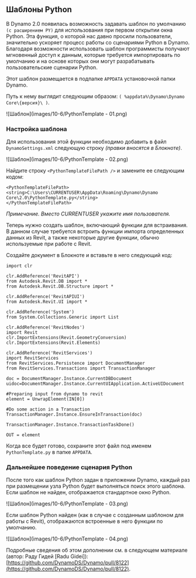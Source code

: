 

## Шаблоны Python

В Dynamo 2.0 появилась возможность задавать шаблон по умолчанию ```(с расширением PY)``` для использования при первом открытии окна Python. Эта функция, о которой нас давно просили пользователи, значительно ускоряет процесс работы со сценариями Python в Dynamo. Благодаря возможности использовать шаблон программисты получают мгновенный доступ к данным, которые требуется импортировать по умолчанию и на основе которых они могут разрабатывать пользовательские сценарии Python.

Этот шаблон размещается в подпапке ```APPDATA``` установочной папки Dynamo.

Путь к нему выглядит следующим образом: ```( %appdata%\Dynamo\Dynamo Core\{версия}\ )```.

![Шаблон](images/10-6/PythonTemplate - 01.png)

### Настройка шаблона

Для использования этой функции необходимо добавить в файл ```DynamoSettings.xml``` следующую строку *(правки вносятся в Блокноте)*.

![Шаблон](images/10-6/PythonTemplate - 02.png)

Найдите строку ```<PythonTemplateFilePath />``` и замените ее следующим кодом:

```
<PythonTemplateFilePath>
<string>C:\Users\CURRENTUSER\AppData\Roaming\Dynamo\Dynamo Core\2.0\PythonTemplate.py</string>
</PythonTemplateFilePath>
```

*Примечание. Вместо CURRENTUSER укажите имя пользователя.*

Теперь нужно создать шаблон, включающий функции для встраивания. В данном случае требуется встроить функции импорта определенных данных из Revit, а также некоторые другие функции, обычно используемые при работе с Revit.

Создайте документ в Блокноте и вставьте в него следующий код:

```
import clr

clr.AddReference('RevitAPI')
from Autodesk.Revit.DB import *
from Autodesk.Revit.DB.Structure import *

clr.AddReference('RevitAPIUI')
from Autodesk.Revit.UI import *

clr.AddReference('System')
from System.Collections.Generic import List

clr.AddReference('RevitNodes')
import Revit
clr.ImportExtensions(Revit.GeometryConversion)
clr.ImportExtensions(Revit.Elements)

clr.AddReference('RevitServices')
import RevitServices
from RevitServices.Persistence import DocumentManager
from RevitServices.Transactions import TransactionManager

doc = DocumentManager.Instance.CurrentDBDocument
uidoc=DocumentManager.Instance.CurrentUIApplication.ActiveUIDocument

#Preparing input from dynamo to revit
element = UnwrapElement(IN[0])

#Do some action in a Transaction
TransactionManager.Instance.EnsureInTransaction(doc)

TransactionManager.Instance.TransactionTaskDone()

OUT = element
```

Когда все будет готово, сохраните этот файл под именем ```PythonTemplate.py``` в папке ```APPDATA```.

### Дальнейшее поведение сценария Python

После того как шаблон Python задан в приложении Dynamo, каждый раз при размещении узла Python будет выполняться поиск этого шаблона. Если шаблон не найден, отображается стандартное окно Python.

![Шаблон](images/10-6/PythonTemplate - 03.png)

Если шаблон Python найден (как в случае с созданным шаблоном для работы с Revit), отображаются встроенные в него функции по умолчанию.

![Шаблон](images/10-6/PythonTemplate - 04.png)

Подробные сведения об этом дополнении см. в следующем материале (автор: Раду Гидей [Radu Gidei]): [https://github.com/DynamoDS/Dynamo/pull/8122](https://github.com/DynamoDS/Dynamo/pull/8122).

